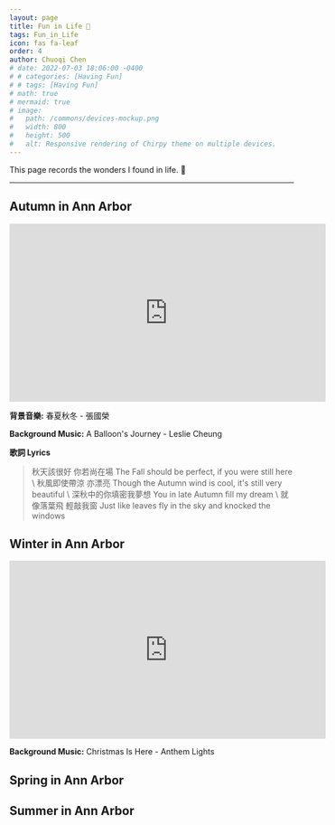 ```yaml
---
layout: page
title: Fun in Life 🍭
tags: Fun_in_Life
icon: fas fa-leaf
order: 4
author: Chuoqi Chen
# date: 2022-07-03 18:06:00 -0400
# # categories: [Having Fun]
# # tags: [Having Fun]
# math: true
# mermaid: true
# image:
#   path: /commons/devices-mockup.png
#   width: 800
#   height: 500
#   alt: Responsive rendering of Chirpy theme on multiple devices.
---
```


This page records the wonders I found in life. 🌿

---
## Autumn in Ann Arbor

<iframe width="560" height="315" src="https://www.youtube.com/embed/1HekhXEir9k" title="YouTube video player" frameborder="0" allow="accelerometer; autoplay; clipboard-write; encrypted-media; gyroscope; picture-in-picture" allowfullscreen></iframe>


**背景音樂:** 春夏秋冬 - 張國榮 

**Background Music:** A Balloon's Journey - Leslie Cheung

**歌詞 Lyrics**

> 秋天該很好 你若尚在場 The Fall should be perfect, if you were still here \\
秋風即使帶涼 亦漂亮   Though the Autumn wind is cool, it's still very beautiful \\
深秋中的你填密我夢想 You in late Autumn fill my dream \\
就像落葉飛 輕敲我窗 Just like leaves fly in the sky and knocked the windows

## Winter in Ann Arbor

<iframe width="560" height="315" src="https://www.youtube-nocookie.com/embed/OJKp7JGO9sQ" title="YouTube video player" frameborder="0" allow="accelerometer; autoplay; clipboard-write; encrypted-media; gyroscope; picture-in-picture" allowfullscreen></iframe>

**Background Music:** Christmas Is Here - Anthem Lights


## Spring in Ann Arbor

## Summer in Ann Arbor